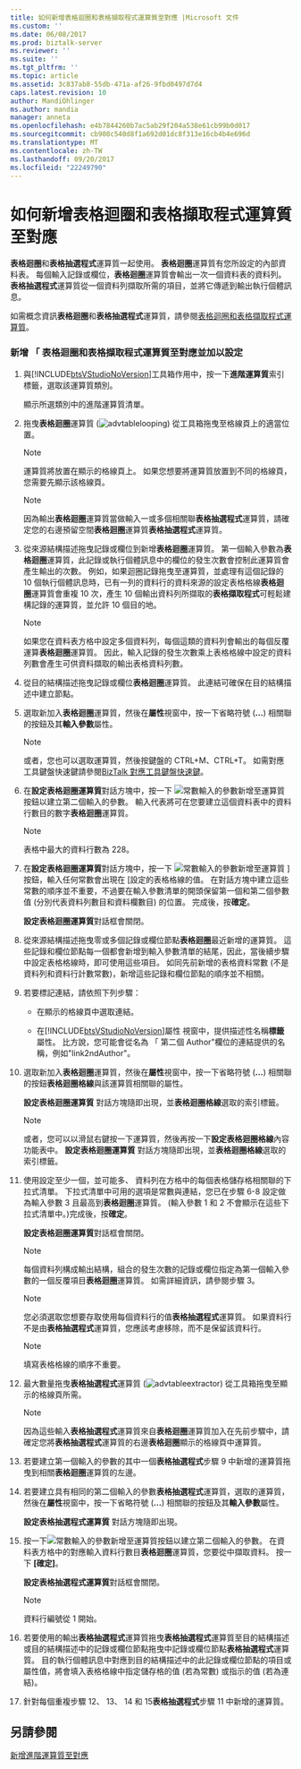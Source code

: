 ```yaml
---
title: 如何新增表格迴圈和表格擷取程式運算質至對應 |Microsoft 文件
ms.custom: ''
ms.date: 06/08/2017
ms.prod: biztalk-server
ms.reviewer: ''
ms.suite: ''
ms.tgt_pltfrm: ''
ms.topic: article
ms.assetid: 3c837ab8-55db-471a-af26-9fbd0497d7d4
caps.latest.revision: 10
author: MandiOhlinger
ms.author: mandia
manager: anneta
ms.openlocfilehash: e4b7844260b7ac5ab29f204a538e61cb99b0d017
ms.sourcegitcommit: cb908c540d8f1a692d01dc8f313e16cb4b4e696d
ms.translationtype: MT
ms.contentlocale: zh-TW
ms.lasthandoff: 09/20/2017
ms.locfileid: "22249790"
---
```

# <a name="how-to-add-table-looping-and-table-extractor-functoids-to-a-map"></a>如何新增表格迴圈和表格擷取程式運算質至對應
**表格迴圈**和**表格抽選程式**運算質一起使用。 **表格迴圈**運算質有您所設定的內部資料表。 每個輸入記錄或欄位，**表格迴圈**運算質會輸出一次一個資料表的資料列。 **表格抽選程式**運算質從一個資料列擷取所需的項目，並將它傳遞到輸出執行個體訊息。  
  
 如需概念資訊**表格迴圈**和**表格抽選程式**運算質，請參閱[表格迴圈和表格擷取程式運算質](../core/table-looping-and-table-extractor-functoids.md)。  
  
### <a name="to-add-the-table-looping-and-table-extractor-functoids-to-a-map-and-configure-them"></a>新增 「 表格迴圈和表格擷取程式運算質至對應並加以設定  
  
1.  與[!INCLUDE[btsVStudioNoVersion](../includes/btsvstudionoversion-md.md)]工具箱作用中，按一下**進階運算質**索引標籤，選取該運算質類別。  
  
     顯示所選類別中的進階運算質清單。  
  
2.  拖曳**表格迴圈**運算質 (![](../core/media/advtablelooping.gif "advtablelooping")) 從工具箱拖曳至格線頁上的適當位置。  
  
    > [!NOTE]
    >  運算質將放置在顯示的格線頁上。 如果您想要將運算質放置到不同的格線頁，您需要先顯示該格線頁。  
  
    > [!NOTE]
    >  因為輸出**表格迴圈**運算質當做輸入一或多個相關聯**表格抽選程式**運算質，請確定您的右邊預留空間**表格迴圈**運算質**表格抽選程式**運算質。  
  
3.  從來源結構描述拖曳記錄或欄位到新增**表格迴圈**運算質。 第一個輸入參數為**表格迴圈**運算質，此記錄或執行個體訊息中的欄位的發生次數會控制此運算質會產生輸出的次數。 例如，如果迴圈記錄拖曳至運算質，並處理有這個記錄的 10 個執行個體訊息時，已有一列的資料行的資料來源的設定表格格線**表格迴圈**運算質會重複 10 次，產生 10 個輸出資料列所擷取的**表格擷取程式**可輕鬆建構記錄的運算質，並允許 10 個目的地。  
  
    > [!NOTE]
    >  如果您在資料表方格中設定多個資料列，每個這類的資料列會輸出的每個反覆運算**表格迴圈**運算質。 因此，輸入記錄的發生次數乘上表格格線中設定的資料列數會產生可供資料擷取的輸出表格資料列數。  
  
4.  從目的結構描述拖曳記錄或欄位**表格迴圈**運算質。 此連結可確保在目的結構描述中建立節點。  
  
5.  選取新加入**表格迴圈**運算質，然後在**屬性**視窗中，按一下省略符號 (**...**) 相關聯的按鈕及其**輸入參數**屬性。  
  
    > [!NOTE]
    >  或者，您也可以選取運算質，然後按鍵盤的 CTRL+M、CTRL+T。 如需對應工具鍵盤快速鍵請參閱[BizTalk 對應工具鍵盤快速鍵](../core/biztalk-mapper-keyboard-shortcuts.md)。  
  
6.  在**設定表格迴圈運算質**對話方塊中，按一下 ![常數輸入的參數新增至運算質](../core/media/add-input-parameters.gif "Add_input_parameters")按鈕以建立第二個輸入的參數。 輸入代表將可在您要建立這個資料表中的資料行數目的數字**表格迴圈**運算質。  
  
    > [!NOTE]
    >  表格中最大的資料行數為 228。  
  
7.  在**設定表格迴圈運算質**對話方塊中，按一下 ![常數輸入的參數新增至運算質](../core/media/add-input-parameters.gif "Add_input_parameters") ] 按鈕，輸入任何常數會出現在 [設定的表格格線的值。 在對話方塊中建立這些常數的順序並不重要，不過要在輸入參數清單的開頭保留第一個和第二個參數值 (分別代表資料列數目和資料欄數目) 的位置。 完成後，按**確定**。  
  
     **設定表格迴圈運算質**對話框會關閉。  
  
8.  從來源結構描述拖曳零或多個記錄或欄位節點**表格迴圈**最近新增的運算質。 這些記錄和欄位節點每一個都會新增到輸入參數清單的結尾，因此，當後續步驟中設定表格格線時，即可使用這些項目。 如同先前新增的表格資料常數 (不是資料列和資料行計數常數)，新增這些記錄和欄位節點的順序並不相關。  
  
9. 若要標記連結，請依照下列步驟：  
  
    -   在顯示的格線頁中選取連結。  
  
    -   在[!INCLUDE[btsVStudioNoVersion](../includes/btsvstudionoversion-md.md)]屬性 視窗中，提供描述性名稱**標籤**屬性。 比方說，您可能會從名為 「 第二個 Author"欄位的連結提供的名稱，例如"link2ndAuthor"。  
  
10. 選取新加入**表格迴圈**運算質，然後在**屬性**視窗中，按一下省略符號 (**...**) 相關聯的按鈕**表格迴圈格線**與該運算質相關聯的屬性。  
  
     **設定表格迴圈運算質** 對話方塊隨即出現，並**表格迴圈格線**選取的索引標籤。  
  
    > [!NOTE]
    >  或者，您可以以滑鼠右鍵按一下運算質，然後再按一下**設定表格迴圈格線**內容功能表中。 **設定表格迴圈運算質** 對話方塊隨即出現，並**表格迴圈格線**選取的索引標籤。  
  
11. 使用設定至少一個，並可能多、 資料列在方格中的每個表格儲存格相關聯的下拉式清單。 下拉式清單中可用的選項是常數與連結，您已在步驟 6-8 設定做為輸入參數 3 且最高到**表格迴圈**運算質。 (輸入參數 1 和 2 不會顯示在這些下拉式清單中。)完成後，按**確定**。  
  
     **設定表格迴圈運算質**對話框會關閉。  
  
    > [!NOTE]
    >  每個資料列構成輸出結構，組合的發生次數的記錄或欄位指定為第一個輸入參數的一個反覆項目**表格迴圈**運算質。 如需詳細資訊，請參閱步驟 3。  
  
    > [!NOTE]
    >  您必須選取您想要存取使用每個資料行的值**表格抽選程式**運算質。 如果資料行不是由**表格抽選程式**運算質，您應該考慮移除，而不是保留該資料行。  
  
    > [!NOTE]
    >  填寫表格格線的順序不重要。  
  
12. 最大數量拖曳**表格抽選程式**運算質 (![](../core/media/advtableextractor.gif "advtableextractor")) 從工具箱拖曳至顯示的格線頁所需。  
  
    > [!NOTE]
    >  因為這些輸入**表格抽選程式**運算質來自**表格迴圈**運算質加入在先前步驟中，請確定您將**表格抽選程式**運算質的右邊**表格迴圈**顯示的格線頁中運算質。  
  
13. 若要建立第一個輸入的參數的其中一個**表格抽選程式**步驟 9 中新增的運算質拖曳到相關**表格迴圈**運算質的左邊。  
  
14. 若要建立具有相同的第二個輸入的參數**表格抽選程式**運算質，選取的運算質，然後在**屬性**視窗中，按一下省略符號 (**...**) 相關聯的按鈕及其**輸入參數**屬性。  
  
     **設定表格抽選程式運算質** 對話方塊隨即出現。  
  
15. 按一下![常數輸入的參數新增至運算質](../core/media/add-input-parameters.gif "Add_input_parameters")按鈕以建立第二個輸入的參數。 在資料表方格中的對應輸入資料行數目**表格迴圈**運算質，您要從中擷取資料。 按一下 **[確定]**。  
  
     **設定表格抽選程式運算質**對話框會關閉。  
  
    > [!NOTE]
    >  資料行編號從 1 開始。  
  
16. 若要使用的輸出**表格抽選程式**運算質拖曳**表格抽選程式**運算質至目的結構描述或目的結構描述中的記錄或欄位節點拖曳中記錄或欄位節點**表格抽選程式**運算質。 目的執行個體訊息中對應到目的結構描述中的此記錄或欄位節點的項目或屬性值，將會填入表格格線中指定儲存格的值 (若為常數) 或指示的值 (若為連結)。  
  
17. 針對每個重複步驟 12、 13、 14 和 15**表格抽選程式**步驟 11 中新增的運算質。  
  
## <a name="see-also"></a>另請參閱  
 [新增進階運算質至對應](../core/adding-advanced-functoids-to-a-map.md)